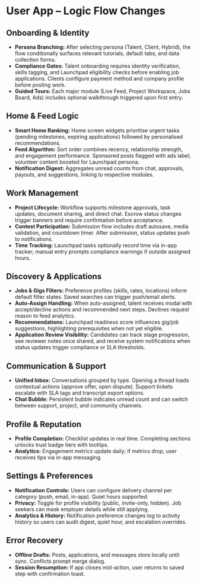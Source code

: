 # User App – Logic Flow Changes

## Onboarding & Identity
- **Persona Branching:** After selecting persona (Talent, Client, Hybrid), the flow conditionally surfaces relevant tutorials, default tabs, and data collection forms.
- **Compliance Gates:** Talent onboarding requires identity verification, skills tagging, and Launchpad eligibility checks before enabling job applications. Clients configure payment method and company profile before posting work.
- **Guided Tours:** Each major module (Live Feed, Project Workspace, Jobs Board, Ads) includes optional walkthrough triggered upon first entry.

## Home & Feed Logic
- **Smart Home Ranking:** Home screen widgets prioritise urgent tasks (pending milestones, expiring applications) followed by personalised recommendations.
- **Feed Algorithm:** Sort order combines recency, relationship strength, and engagement performance. Sponsored posts flagged with ads label; volunteer content boosted for Launchpad persona.
- **Notification Digest:** Aggregates unread counts from chat, approvals, payouts, and suggestions, linking to respective modules.

## Work Management
- **Project Lifecycle:** Workflow supports milestone approvals, task updates, document sharing, and direct chat. Escrow status changes trigger banners and require confirmation before acceptance.
- **Contest Participation:** Submission flow includes draft autosave, media validation, and countdown timer. After submission, status updates push to notifications.
- **Time Tracking:** Launchpad tasks optionally record time via in-app tracker; manual entry prompts compliance warnings if outside assigned hours.

## Discovery & Applications
- **Jobs & Gigs Filters:** Preference profiles (skills, rates, locations) inform default filter states. Saved searches can trigger push/email alerts.
- **Auto-Assign Handling:** When auto-assigned, talent receives modal with accept/decline actions and recommended next steps. Declines request reason to feed analytics.
- **Recommendations:** Launchpad readiness score influences gig/job suggestions, highlighting prerequisites when not yet eligible.
- **Application Review Visibility:** Candidates can track stage progression, see reviewer notes once shared, and receive system notifications when status updates trigger compliance or SLA thresholds.

## Communication & Support
- **Unified Inbox:** Conversations grouped by type. Opening a thread loads contextual actions (approve offer, open dispute). Support tickets escalate with SLA tags and transcript export options.
- **Chat Bubble:** Persistent bubble indicates unread count and can switch between support, project, and community channels.

## Profile & Reputation
- **Profile Completion:** Checklist updates in real time. Completing sections unlocks trust badge tiers with tooltips.
- **Analytics:** Engagement metrics update daily; if metrics drop, user receives tips via in-app messaging.

## Settings & Preferences
- **Notification Controls:** Users can configure delivery channel per category (push, email, in-app). Quiet hours supported.
- **Privacy:** Toggle for profile visibility (public, invite-only, hidden). Job seekers can mask employer details while still applying.
- **Analytics & History:** Notification preference changes log to activity history so users can audit digest, quiet hour, and escalation overrides.

## Error Recovery
- **Offline Drafts:** Posts, applications, and messages store locally until sync. Conflicts prompt merge dialog.
- **Session Resumption:** If app closes mid-action, user returns to saved step with confirmation toast.
